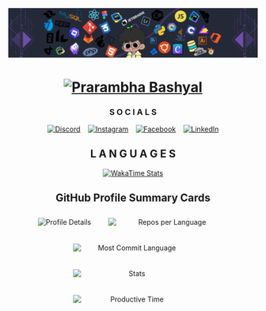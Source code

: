 <div align="center">
    <img src="Banner-Repo.png" alt="Banner Image" style="max-width: 100%; height: auto;" />
</div>

<div align="center" id="header">
    <h1>
        <a href="https://pebo.codes">
            <img src="https://readme-typing-svg.demolab.com?font=Fira+Code&duration=4500&pause=100&color=6832E3&center=true&random=true&width=435&height=60&lines=I+am++Pebo+CodeZ;I+am++Parom+Gamez;I+am+Mister+Bashyal;I+am+Prarambha+Bashyal;I+am+Wispy+GameZ;I+am+Parom+Boat" 
                 alt="Prarambha Bashyal" style="max-width: 100%; height: auto;" />
        </a>
    </h1>
</div>

<div align="center" id="socials">
    <h3>S O C I A L S</h3>
    <div style="display: flex; flex-wrap: wrap; justify-content: center; gap: 15px;">
        <a href="https://discord.gg/7PXGPeRJpk">
            <img src="https://skillicons.dev/icons?i=discord" alt="Discord" style="width: 60px; height: auto;" />
        </a>
        <a href="https://www.instagram.com/prarambhabashyal/">
            <img src="https://imgs.search.brave.com/Rc78o56j5u_3UTro6q-YVykyAqwIVFzw5DPUEYuR0DU/rs:fit:500:0:0:0/g:ce/aHR0cHM6Ly9hc3Nl/dHMuc3RpY2twbmcu/Y29tL2ltYWdlcy81/ODBiNTdmY2Q5OTk2/ZTI0YmM0M2M1MjEu/cG5n" 
                 alt="Instagram" style="width: 60px; height: auto;" />
        </a>
        <a href="https://www.facebook.com/PrarambhaBashyal">
            <img src="https://imgs.search.brave.com/CY2Ll1DNhGXtW6Pk4M8Bw4Cisi2SCjplTrGTNZo1uVM/rs:fit:500:0:0:0/g:ce/aHR0cHM6Ly9jbGlw/YXJ0LWxpYnJhcnku/Y29tL2ltYWdlX2dh/bGxlcnkyL0ZhY2Vi/b29rLVBORy1QaWN0/dXJlLnBuZw" 
                 alt="Facebook" style="width: 60px; height: auto;" />
        </a>
        <a href="https://www.linkedin.com/in/misterbashyal/">
            <img src="https://imgs.search.brave.com/70K1X_0S4br42k7eCr9YmeDwr1uFQiSbIOsAkyR0auE/rs:fit:500:0:0:0/g:ce/aHR0cHM6Ly93d3cu/cG5nYWxsLmNvbS93/cC1jb250ZW50L3Vw/bG9hZHMvMjAxNi8w/Ny9MaW5rZWRpbi1U/cmFuc3BhcmVudC5w/bmc" 
                 alt="LinkedIn" style="width: 60px; height: auto;" />
        </a>
    </div>
</div>

<div align="center" id="languages">
    <h2>L A N G U A G E S</h2>
    <a href="">
        <img src="https://github-readme-stats.hackclub.dev/api/wakatime?username=235&api_domain=hackatime.hackclub.com&theme=transparent&custom_title=Time+Not+used+to++touch+some+grass&layout=compact&cache_seconds=0&langs_count=12"
             alt="WakaTime Stats" style="max-width: 100%; height: auto;" />
    </a>
</div>

<div align="center" id="profile-summary-cards">
    <h2>GitHub Profile Summary Cards</h2>
    <div style="display: flex; flex-wrap: wrap; justify-content: center; gap: 15px;">
        <img src="http://github-profile-summary-cards.vercel.app/api/cards/profile-details?username=Prarambha369&theme=vision_friendly_dark&width=800"
             alt="Profile Details" style="max-width: 100%; height: auto; margin: 10px;" />
        <img src="http://github-profile-summary-cards.vercel.app/api/cards/repos-per-language?username=Prarambha369&theme=vision_friendly_dark"
             alt="Repos per Language" style="flex: 1 1 300px; max-width: 48%; height: auto; margin: 10px;" />
        <img src="http://github-profile-summary-cards.vercel.app/api/cards/most-commit-language?username=Prarambha369&theme=vision_friendly_dark"
             alt="Most Commit Language" style="flex: 1 1 300px; max-width: 48%; height: auto; margin: 10px;" />
        <img src="http://github-profile-summary-cards.vercel.app/api/cards/stats?username=Prarambha369&theme=vision_friendly_dark"
             alt="Stats" style="flex: 1 1 300px; max-width: 48%; height: auto; margin: 10px;" />
        <img src="http://github-profile-summary-cards.vercel.app/api/cards/productive-time?username=Prarambha369&theme=vision_friendly_dark&utcOffset=8"
             alt="Productive Time" style="flex: 1 1 300px; max-width: 48%; height: auto; margin: 10px;" />
    </div>
</div>

